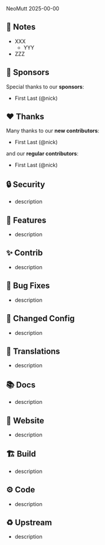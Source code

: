 NeoMutt 2025-00-00

## :book: Notes

- XXX
  - YYY
- ZZZ

## :gem: Sponsors

Special thanks to our **sponsors**:

- First Last (@nick)

## :heart: Thanks

Many thanks to our **new contributors**:

- First Last (@nick)

and our **regular contributors**:

- First Last (@nick)

## :lock: Security

- description

## :gift: Features

- description

## :sparkles: Contrib

- description

## :lady_beetle: Bug Fixes

- description

## :wrench: Changed Config

- description

## :black_flag: Translations

- description

## :books: Docs

- description

## :link: Website

- description

## :building_construction: Build

- description

## :gear: Code

- description

## :recycle: Upstream

- description

